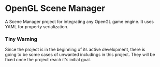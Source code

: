 # OpenGL Scene Manager

A Scene Manager project for integrating any OpenGL game engine. It uses YAML for property serialization.

### Tiny Warning
Since the project is in the beginning of its active development, there is going to be some cases of unwanted includings in this project. They will be fixed once the project reach it's initial goal.
